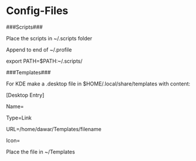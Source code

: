 # Config-Files

###Scripts###

Place the scripts in \~/.scripts folder

Append to end of \~/.profile

  export PATH=$PATH:\~/.scripts/



###Templates###

For KDE make a .desktop file in $HOME/.local/share/templates with content:

[Desktop Entry]

Name=

Type=Link

URL=/home/dawar/Templates/filename

Icon=

Place the file in ~/Templates
